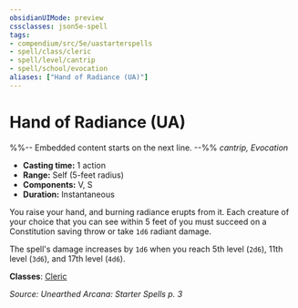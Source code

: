 ```yaml
---
obsidianUIMode: preview
cssclasses: json5e-spell
tags:
- compendium/src/5e/uastarterspells
- spell/class/cleric
- spell/level/cantrip
- spell/school/evocation
aliases: ["Hand of Radiance (UA)"]
---
```

# Hand of Radiance (UA)
%%-- Embedded content starts on the next line. --%%
*cantrip, Evocation*  

- **Casting time:** 1 action
- **Range:** Self (5-feet radius)
- **Components:** V, S
- **Duration:** Instantaneous

You raise your hand, and burning radiance erupts from it. Each creature of your choice that you can see within 5 feet of you must succeed on a Constitution saving throw or take `1d6` radiant damage.

The spell's damage increases by `1d6` when you reach 5th level (`2d6`), 11th level (`3d6`), and 17th level (`4d6`).

**Classes**: [Cleric](/Systems/5e/classes/cleric.md)

*Source: Unearthed Arcana: Starter Spells p. 3*